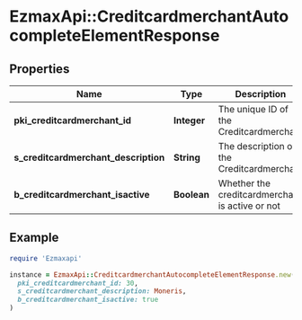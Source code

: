 # EzmaxApi::CreditcardmerchantAutocompleteElementResponse

## Properties

| Name | Type | Description | Notes |
| ---- | ---- | ----------- | ----- |
| **pki_creditcardmerchant_id** | **Integer** | The unique ID of the Creditcardmerchant |  |
| **s_creditcardmerchant_description** | **String** | The description of the Creditcardmerchant |  |
| **b_creditcardmerchant_isactive** | **Boolean** | Whether the creditcardmerchant is active or not |  |

## Example

```ruby
require 'Ezmaxapi'

instance = EzmaxApi::CreditcardmerchantAutocompleteElementResponse.new(
  pki_creditcardmerchant_id: 30,
  s_creditcardmerchant_description: Moneris,
  b_creditcardmerchant_isactive: true
)
```

